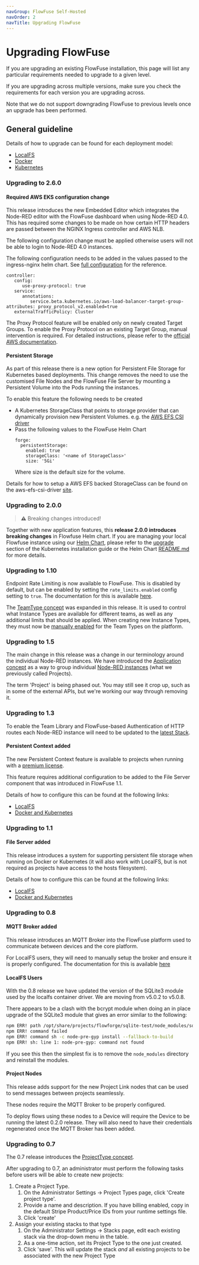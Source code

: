 ```yaml
---
navGroup: FlowFuse Self-Hosted
navOrder: 2
navTitle: Upgrading FlowFuse
---
```


# Upgrading FlowFuse

If you are upgrading an existing FlowFuse installation, this page will list any
particular requirements needed to upgrade to a given level.

If you are upgrading across multiple versions, make sure you check the requirements
for each version you are upgrading across.

Note that we do not support downgrading FlowFuse to previous levels once an upgrade
has been performed.

## General guideline

Details of how to upgrade can be found for each deployment model:

- [LocalFS](../install/local/README.md#upgrade)
- [Docker](../install/docker/README.md#upgrade)
- [Kubernetes](../install/kubernetes/README.md#upgrade)

### Upgrading to 2.6.0

#### Required AWS EKS configuration change

This release introduces the new Embedded Editor which integrates the Node-RED editor with the FlowFuse dashboard when using Node-RED 4.0. This has required some changes to be made on how certain HTTP headers are passed between the NGINX Ingress controller and AWS NLB.

The following configuration change must be applied otherwise users will not be able to login to Node-RED 4.0 instances.

The following configuration needs to be added in the values passed to the ingress-nginx helm chart. See [full configuration](https://flowfuse.com/docs/install/kubernetes/aws/#nginx-ingress) for the reference.

```
controller:
   config:
      use-proxy-protocol: true
   service:
      annotations:
         service.beta.kubernetes.io/aws-load-balancer-target-group-attributes: proxy_protocol_v2.enabled=true
   externalTrafficPolicy: Cluster
```

The Proxy Protocol feature will be enabled only on newly created Target Groups. 
To enable the Proxy Protocol on an existing Target Group, manual intervention is required. For detailed instructions, please refer to the [official AWS documentation](https://docs.aws.amazon.com/elasticloadbalancing/latest/network/load-balancer-target-groups.html#enable-proxy-protocol).

#### Persistent Storage

As part of this release there is a new option for Persistent File Storage for Kubernetes based deployments.
This change removes the need to use the customised File Nodes and the FlowFuse File Server by mounting a 
Persistent Volume into the Pods running the instances.

To enable this feature the following needs to be created

- A Kubernetes StorageClass that points to storage provider that can 
dynamically provision new Persistent Volumes. e.g. the [AWS EFS CSI driver](https://github.com/kubernetes-sigs/aws-efs-csi-driver)
- Pass the following values to the FlowFuse Helm Chart
    ```
    forge:
      persistentStorage:
        enabled: true
        storageClass: '<name of StorageClass>'
        size: '5Gi'
    ```
    Where size is the default size for the volume.

Details for how to setup a AWS EFS backed StorageClass can be found on the aws-efs-csi-driver [site](https://github.com/kubernetes-sigs/aws-efs-csi-driver/blob/master/docs/efs-create-filesystem.md).

### Upgrading to 2.0.0

> **⚠️**  Breaking changes introduced!

Together with new application features, this **release 2.0.0 introduces breaking changes** in Flowfuse Helm chart.
If you are managing your local Flowfuse instance using our [Helm Chart](https://github.com/FlowFuse/helm/tree/main/helm/flowforge), please refer to the [upgrade](../install/kubernetes/README.md#upgrade) section of the Kubernetes installation guide or the Helm Chart [README.md](https://github.com/FlowFuse/helm/blob/main/helm/flowforge/README.md#upgrading-chart) for more details.


### Upgrading to 1.10

Endpoint Rate Limiting is now available to FlowFuse. This is disabled by default, but can be enabled by setting the `rate_limits.enabled` config setting to `true`.
The documentation for this is available [here](../install/configuration.md#rate-limiting-configuration).

The [TeamType concept](../user/concepts.md#team-type) was expanded in this release.
It is used to control what Instance Types are available for different teams, as
well as any additional limits that should be applied. When creating new Instance
Types, they must now be [manually enabled](../admin/introduction.md#managing-instance-types)
for the Team Types on the platform.


### Upgrading to 1.5

The main change in this release was a change in our terminology around the individual
Node-RED instances. We have introduced the [Application concept](../user/concepts.md#application)
as a way to group individual [Node-RED instances](../user/concepts.md#instance) (what we previously called Projects).

The term 'Project' is being phased out. You may still see it crop up, such as
in some of the external APIs, but we're working our way through removing it.

### Upgrading to 1.3


To enable the Team Library and FlowFuse-based Authentication of HTTP routes each
Node-RED instance will need to be updated to the [latest Stack](../user/changestack.md).

#### Persistent Context added

The new Persistent Context feature is available to projects when running with a
[premium license](./open-source-to-premium.md).

This feature requires additional configuration to be added to the File Server component
that was introduced in FlowFuse 1.1.

Details of how to configure this can be found at the following links:

- [LocalFS](../install/file-storage/README.md#localfs)
- [Docker and Kubernetes](../install/file-storage/README.md#configuring)

### Upgrading to 1.1

#### File Server added

This release introduces a system for supporting persistent file storage when running on
Docker or Kubernetes (it will also work with LocalFS, but is not required as projects
have access to the hosts filesystem).

Details of how to configure this can be found at the following links:

- [LocalFS](../install/file-storage/README.md#localfs)
- [Docker and Kubernetes](../install/file-storage/README.md#configuring)

### Upgrading to 0.8

#### MQTT Broker added

This release introduces an MQTT Broker into the FlowFuse platform used to communicate
between devices and the core platform.

For LocalFS users, they will need to manually setup the broker and ensure it is
properly configured. The documentation for this is available [here](../install/local/#setting-up-mosquitto-(optional))

#### LocalFS Users

With the 0.8 release we have updated the version of the SQLite3 module used by the localfs 
container driver. We are moving from v5.0.2 to v5.0.8.

There appears to be a clash with the bcrypt module when doing an in place upgrade of the
SQLite3 module that gives an error similar to the following:

```bash
npm ERR! path /opt/share/projects/flowforge/sqlite-test/node_modules/sqlite3
npm ERR! command failed
npm ERR! command sh -c node-pre-gyp install --fallback-to-build
npm ERR! sh: line 1: node-pre-gyp: command not found
```

If you see this then the simplest fix is to remove the `node_modules` directory and reinstall
the modules.

#### Project Nodes

This release adds support for the new Project Link nodes that can be used to send
messages between projects seamlessly.

These nodes require the MQTT Broker to be properly configured.

To deploy flows using these nodes to a Device will require the Device to be running
the latest 0.2.0 release. They will also need to have their credentials regenerated
once the MQTT Broker has been added.

### Upgrading to 0.7

The 0.7 release introduces the [ProjectType concept](../user/concepts.md#instance-type).

After upgrading to 0.7, an administrator must perform the following tasks before
users will be able to create new projects:

1. Create a Project Type.
    1. On the Administrator Settings -> Project Types page, click 'Create project type'.
    2. Provide a name and description. If you have billing enabled, copy in the default
       Stripe Product/Price IDs from your runtime settings file.
    3. Click 'create'
2. Assign your existing stacks to that type
    1. On the Administrator Settings -> Stacks page, edit each existing stack via
       the drop-down menu in the table.
    2. As a one-time action, set its Project Type to the one just created.
    3. Click 'save'. This will update the stack *and* all existing projects to
       be associated with the new Project Type
